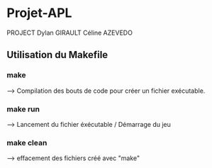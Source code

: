 # Projet-APL

PROJECT
Dylan GIRAULT
Céline AZEVEDO

## Utilisation du Makefile

### make 
 --> Compilation des bouts de code pour créer un fichier exécutable.

### make run
 --> Lancement du fichier éxécutable / Démarrage du jeu

### make clean
 --> effacement des fichiers créé avec "make"
